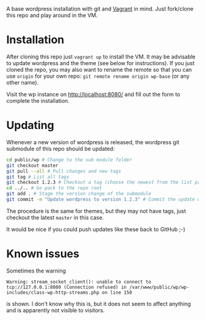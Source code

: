 A base wordpress installation with git and [Vagrant](https://www.vagrantup.com/) in mind. Just fork/clone this repo and play around in the VM.

# Installation

After cloning this repo just `vagrant up` to install the VM. It may be advisable to update wordpress and the theme (see below for instructions). If you just cloned the repo, you may also want to rename the remote so that you can use `origin` for your own repo: `git remote rename origin wp-base` (or any other name).

Visit the wp instance on <http://localhost:8080/> and fill out the form to complete the installation.


# Updating

Whenever a new version of wordpress is released, the wordpress git submodule of this repo should be updated:

```bash
cd public/wp # Change to the sub module folder
git checkout master
git pull --all # Pull changes and new tags
git tag # List all tags
git checkout 1.2.3 # Checkout a tag (choose the newest from the list printed by the command abobe)
cd ../.. # Go pack to the repo root
git add . # Stage the version change of the submodule
git commit -m "Update wordpress to version 1.2.3" # Commit the update with a friendly message
```

The procedure is the same for themes, but they may not have tags, just checkout the latest `master` in this case.

It would be nice if you could push updates like these back to GitHub ;-)


# Known issues

Sometimes the warning

```
Warning: stream_socket_client(): unable to connect to tcp://127.0.0.1:8080 (Connection refused) in /var/www/public/wp/wp-includes/class-wp-http-streams.php on line 150
```

is shown. I don't know why this is, but it does not seem to affect anything and is apparently not visible to visitors.

